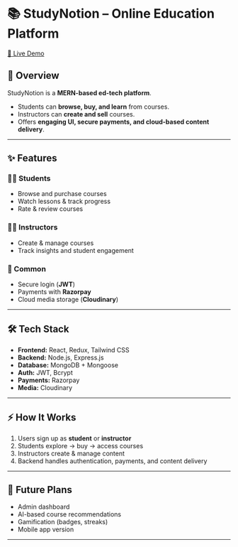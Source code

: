 # 📚 StudyNotion – Online Education Platform  

[🔗 Live Demo](https://studynotion-frontend.vercel.app/)  

## 📖 Overview  
StudyNotion is a **MERN-based ed-tech platform**.  
- Students can **browse, buy, and learn** from courses.  
- Instructors can **create and sell** courses.  
- Offers **engaging UI, secure payments, and cloud-based content delivery**.  

---

## ✨ Features  
### 👩‍🎓 Students  
- Browse and purchase courses  
- Watch lessons & track progress  
- Rate & review courses  

### 👨‍🏫 Instructors  
- Create & manage courses  
- Track insights and student engagement  

### 🔐 Common  
- Secure login (**JWT**)  
- Payments with **Razorpay**  
- Cloud media storage (**Cloudinary**)  

---

## 🛠 Tech Stack  
- **Frontend:** React, Redux, Tailwind CSS  
- **Backend:** Node.js, Express.js  
- **Database:** MongoDB + Mongoose  
- **Auth:** JWT, Bcrypt  
- **Payments:** Razorpay  
- **Media:** Cloudinary  

---

## ⚡ How It Works  
1. Users sign up as **student** or **instructor**  
2. Students explore → buy → access courses  
3. Instructors create & manage content  
4. Backend handles authentication, payments, and content delivery  

---

## 🔮 Future Plans  
- Admin dashboard  
- AI-based course recommendations  
- Gamification (badges, streaks)  
- Mobile app version  

---
